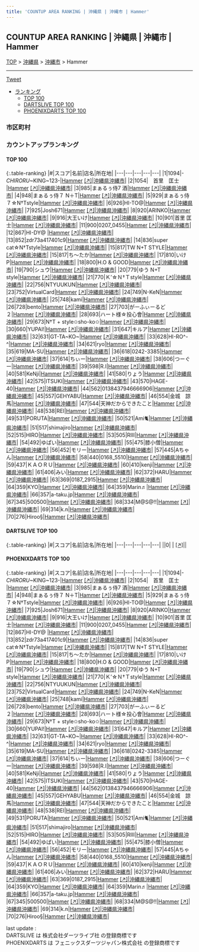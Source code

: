 ```yaml
---
title: 'COUNTUP AREA RANKING | 沖縄県 | 沖縄市 | Hammer'
---
```

## COUNTUP AREA RANKING | 沖縄県 | 沖縄市 | Hammer

[TOP](/darts/rank/) > [沖縄県](/darts/rank/沖縄県/) > [沖縄市](/darts/rank/沖縄県/沖縄市/) > Hammer

___

<a href="https://twitter.com/share?ref_src=twsrc%5Etfw" data-text="COUNTUP AREA RANKING | 沖縄県沖縄市Hammer" class="twitter-share-button" data-hashtags="DARTSLIVE,PHOENIXDARTS,darts,ダーツ" data-show-count="false">Tweet</a>

* [ランキング](#カウントアップランキング)
    * [TOP 100](#top-100)
    * [DARTSLIVE TOP 100](#dartslive-top-100)
    * [PHOENIXDARTS TOP 100](#phoenixdarts-top-100)

### 市区町村

<ul>

</ul>

### カウントアップランキング

#### TOP 100



{:.table-ranking}
|#|スコア|名前|店名|所在地|
|---|---|---|---|---|
|1|1094|<span class="rank-name-pd">-*CHIRORU*~KING~123-</span>|<a href="/darts/rank/shops/72248.html">Hammer</a> <a href="https://vs.phoenixdarts.com/jp/shop/shopDetailInfo/s_72248?s_seq=72248">[↗]</a>|<a href="/darts/rank/沖縄県/沖縄市">沖縄県沖縄市</a>|
|2|1054|<span class="rank-name-pd">　首里　匡士　</span>|<a href="/darts/rank/shops/72248.html">Hammer</a> <a href="https://vs.phoenixdarts.com/jp/shop/shopDetailInfo/s_72248?s_seq=72248">[↗]</a>|<a href="/darts/rank/沖縄県/沖縄市">沖縄県沖縄市</a>|
|3|985|<span class="rank-name-pd">まぁるぅ侍7     酒</span>|<a href="/darts/rank/shops/72248.html">Hammer</a> <a href="https://vs.phoenixdarts.com/jp/shop/shopDetailInfo/s_72248?s_seq=72248">[↗]</a>|<a href="/darts/rank/沖縄県/沖縄市">沖縄県沖縄市</a>|
|4|948|<span class="rank-name-pd">まぁるぅ侍７    N＋T</span>|<a href="/darts/rank/shops/72248.html">Hammer</a> <a href="https://vs.phoenixdarts.com/jp/shop/shopDetailInfo/s_72248?s_seq=72248">[↗]</a>|<a href="/darts/rank/沖縄県/沖縄市">沖縄県沖縄市</a>|
|5|929|<span class="rank-name-pd">まぁるぅ侍７☆Ν†Τstyle</span>|<a href="/darts/rank/shops/72248.html">Hammer</a> <a href="https://vs.phoenixdarts.com/jp/shop/shopDetailInfo/s_72248?s_seq=72248">[↗]</a>|<a href="/darts/rank/沖縄県/沖縄市">沖縄県沖縄市</a>|
|6|926|<span class="rank-name-pd">HI-TO@</span>|<a href="/darts/rank/shops/72248.html">Hammer</a> <a href="https://vs.phoenixdarts.com/jp/shop/shopDetailInfo/s_72248?s_seq=72248">[↗]</a>|<a href="/darts/rank/沖縄県/沖縄市">沖縄県沖縄市</a>|
|7|925|<span class="rank-name-pd">Josh671</span>|<a href="/darts/rank/shops/72248.html">Hammer</a> <a href="https://vs.phoenixdarts.com/jp/shop/shopDetailInfo/s_72248?s_seq=72248">[↗]</a>|<a href="/darts/rank/沖縄県/沖縄市">沖縄県沖縄市</a>|
|8|920|<span class="rank-name-pd">ARINKO</span>|<a href="/darts/rank/shops/72248.html">Hammer</a> <a href="https://vs.phoenixdarts.com/jp/shop/shopDetailInfo/s_72248?s_seq=72248">[↗]</a>|<a href="/darts/rank/沖縄県/沖縄市">沖縄県沖縄市</a>|
|9|916|<span class="rank-name-pd">大王いけ</span>|<a href="/darts/rank/shops/72248.html">Hammer</a> <a href="https://vs.phoenixdarts.com/jp/shop/shopDetailInfo/s_72248?s_seq=72248">[↗]</a>|<a href="/darts/rank/沖縄県/沖縄市">沖縄県沖縄市</a>|
|10|901|<span class="rank-name-pd"><span class="pro-icon-pd"></span>首里 匡士</span>|<a href="/darts/rank/shops/72248.html">Hammer</a> <a href="https://vs.phoenixdarts.com/jp/shop/shopDetailInfo/s_72248?s_seq=72248">[↗]</a>|<a href="/darts/rank/沖縄県/沖縄市">沖縄県沖縄市</a>|
|11|900|<span class="rank-name-pd">0207_0455</span>|<a href="/darts/rank/shops/72248.html">Hammer</a> <a href="https://vs.phoenixdarts.com/jp/shop/shopDetailInfo/s_72248?s_seq=72248">[↗]</a>|<a href="/darts/rank/沖縄県/沖縄市">沖縄県沖縄市</a>|
|12|867|<span class="rank-name-pd">HI-DY@   </span>|<a href="/darts/rank/shops/72248.html">Hammer</a> <a href="https://vs.phoenixdarts.com/jp/shop/shopDetailInfo/s_72248?s_seq=72248">[↗]</a>|<a href="/darts/rank/沖縄県/沖縄市">沖縄県沖縄市</a>|
|13|852|<span class="rank-name-pd">zdr73a417401c9</span>|<a href="/darts/rank/shops/72248.html">Hammer</a> <a href="https://vs.phoenixdarts.com/jp/shop/shopDetailInfo/s_72248?s_seq=72248">[↗]</a>|<a href="/darts/rank/沖縄県/沖縄市">沖縄県沖縄市</a>|
|14|836|<span class="rank-name-pd">super cat☆N†Tstyle</span>|<a href="/darts/rank/shops/72248.html">Hammer</a> <a href="https://vs.phoenixdarts.com/jp/shop/shopDetailInfo/s_72248?s_seq=72248">[↗]</a>|<a href="/darts/rank/沖縄県/沖縄市">沖縄県沖縄市</a>|
|15|817|<span class="rank-name-pd">TW  N+T STYLE</span>|<a href="/darts/rank/shops/72248.html">Hammer</a> <a href="https://vs.phoenixdarts.com/jp/shop/shopDetailInfo/s_72248?s_seq=72248">[↗]</a>|<a href="/darts/rank/沖縄県/沖縄市">沖縄県沖縄市</a>|
|15|817|<span class="rank-name-pd">ち～たか</span>|<a href="/darts/rank/shops/72248.html">Hammer</a> <a href="https://vs.phoenixdarts.com/jp/shop/shopDetailInfo/s_72248?s_seq=72248">[↗]</a>|<a href="/darts/rank/沖縄県/沖縄市">沖縄県沖縄市</a>|
|17|810|<span class="rank-name-pd">いけP</span>|<a href="/darts/rank/shops/72248.html">Hammer</a> <a href="https://vs.phoenixdarts.com/jp/shop/shopDetailInfo/s_72248?s_seq=72248">[↗]</a>|<a href="/darts/rank/沖縄県/沖縄市">沖縄県沖縄市</a>|
|18|800|<span class="rank-name-pd">H.O &amp; GOOD</span>|<a href="/darts/rank/shops/72248.html">Hammer</a> <a href="https://vs.phoenixdarts.com/jp/shop/shopDetailInfo/s_72248?s_seq=72248">[↗]</a>|<a href="/darts/rank/沖縄県/沖縄市">沖縄県沖縄市</a>|
|19|790|<span class="rank-name-pd">シュウ</span>|<a href="/darts/rank/shops/72248.html">Hammer</a> <a href="https://vs.phoenixdarts.com/jp/shop/shopDetailInfo/s_72248?s_seq=72248">[↗]</a>|<a href="/darts/rank/沖縄県/沖縄市">沖縄県沖縄市</a>|
|20|779|<span class="rank-name-pd">ゆう  N+T style</span>|<a href="/darts/rank/shops/72248.html">Hammer</a> <a href="https://vs.phoenixdarts.com/jp/shop/shopDetailInfo/s_72248?s_seq=72248">[↗]</a>|<a href="/darts/rank/沖縄県/沖縄市">沖縄県沖縄市</a>|
|21|770|<span class="rank-name-pd">Ｋ’☆Ｎ†Ｔstyle</span>|<a href="/darts/rank/shops/72248.html">Hammer</a> <a href="https://vs.phoenixdarts.com/jp/shop/shopDetailInfo/s_72248?s_seq=72248">[↗]</a>|<a href="/darts/rank/沖縄県/沖縄市">沖縄県沖縄市</a>|
|22|756|<span class="rank-name-pd">NTYUUKUN</span>|<a href="/darts/rank/shops/72248.html">Hammer</a> <a href="https://vs.phoenixdarts.com/jp/shop/shopDetailInfo/s_72248?s_seq=72248">[↗]</a>|<a href="/darts/rank/沖縄県/沖縄市">沖縄県沖縄市</a>|
|23|752|<span class="rank-name-pd">VirtualCard</span>|<a href="/darts/rank/shops/72248.html">Hammer</a> <a href="https://vs.phoenixdarts.com/jp/shop/shopDetailInfo/s_72248?s_seq=72248">[↗]</a>|<a href="/darts/rank/沖縄県/沖縄市">沖縄県沖縄市</a>|
|24|749|<span class="rank-name-pd">N-KeN</span>|<a href="/darts/rank/shops/72248.html">Hammer</a> <a href="https://vs.phoenixdarts.com/jp/shop/shopDetailInfo/s_72248?s_seq=72248">[↗]</a>|<a href="/darts/rank/沖縄県/沖縄市">沖縄県沖縄市</a>|
|25|748|<span class="rank-name-pd">kami</span>|<a href="/darts/rank/shops/72248.html">Hammer</a> <a href="https://vs.phoenixdarts.com/jp/shop/shopDetailInfo/s_72248?s_seq=72248">[↗]</a>|<a href="/darts/rank/沖縄県/沖縄市">沖縄県沖縄市</a>|
|26|728|<span class="rank-name-pd">bento</span>|<a href="/darts/rank/shops/72248.html">Hammer</a> <a href="https://vs.phoenixdarts.com/jp/shop/shopDetailInfo/s_72248?s_seq=72248">[↗]</a>|<a href="/darts/rank/沖縄県/沖縄市">沖縄県沖縄市</a>|
|27|703|<span class="rank-name-pd">がーふぃーるど２</span>|<a href="/darts/rank/shops/72248.html">Hammer</a> <a href="https://vs.phoenixdarts.com/jp/shop/shopDetailInfo/s_72248?s_seq=72248">[↗]</a>|<a href="/darts/rank/沖縄県/沖縄市">沖縄県沖縄市</a>|
|28|693|<span class="rank-name-pd">ハート様☆投心會</span>|<a href="/darts/rank/shops/72248.html">Hammer</a> <a href="https://vs.phoenixdarts.com/jp/shop/shopDetailInfo/s_72248?s_seq=72248">[↗]</a>|<a href="/darts/rank/沖縄県/沖縄市">沖縄県沖縄市</a>|
|29|673|<span class="rank-name-pd">N†T + style✩sho-ko✩</span>|<a href="/darts/rank/shops/72248.html">Hammer</a> <a href="https://vs.phoenixdarts.com/jp/shop/shopDetailInfo/s_72248?s_seq=72248">[↗]</a>|<a href="/darts/rank/沖縄県/沖縄市">沖縄県沖縄市</a>|
|30|660|<span class="rank-name-pd">YUPAI!</span>|<a href="/darts/rank/shops/72248.html">Hammer</a> <a href="https://vs.phoenixdarts.com/jp/shop/shopDetailInfo/s_72248?s_seq=72248">[↗]</a>|<a href="/darts/rank/沖縄県/沖縄市">沖縄県沖縄市</a>|
|31|647|<span class="rank-name-pd">キルア</span>|<a href="/darts/rank/shops/72248.html">Hammer</a> <a href="https://vs.phoenixdarts.com/jp/shop/shopDetailInfo/s_72248?s_seq=72248">[↗]</a>|<a href="/darts/rank/沖縄県/沖縄市">沖縄県沖縄市</a>|
|32|631|<span class="rank-name-pd">GT-TA~KO~</span>|<a href="/darts/rank/shops/72248.html">Hammer</a> <a href="https://vs.phoenixdarts.com/jp/shop/shopDetailInfo/s_72248?s_seq=72248">[↗]</a>|<a href="/darts/rank/沖縄県/沖縄市">沖縄県沖縄市</a>|
|33|628|<span class="rank-name-pd">HI-RO^-^</span>|<a href="/darts/rank/shops/72248.html">Hammer</a> <a href="https://vs.phoenixdarts.com/jp/shop/shopDetailInfo/s_72248?s_seq=72248">[↗]</a>|<a href="/darts/rank/沖縄県/沖縄市">沖縄県沖縄市</a>|
|34|621|<span class="rank-name-pd">ryo</span>|<a href="/darts/rank/shops/72248.html">Hammer</a> <a href="https://vs.phoenixdarts.com/jp/shop/shopDetailInfo/s_72248?s_seq=72248">[↗]</a>|<a href="/darts/rank/沖縄県/沖縄市">沖縄県沖縄市</a>|
|35|619|<span class="rank-name-pd">MA-SU</span>|<a href="/darts/rank/shops/72248.html">Hammer</a> <a href="https://vs.phoenixdarts.com/jp/shop/shopDetailInfo/s_72248?s_seq=72248">[↗]</a>|<a href="/darts/rank/沖縄県/沖縄市">沖縄県沖縄市</a>|
|36|618|<span class="rank-name-pd">0242-3385</span>|<a href="/darts/rank/shops/72248.html">Hammer</a> <a href="https://vs.phoenixdarts.com/jp/shop/shopDetailInfo/s_72248?s_seq=72248">[↗]</a>|<a href="/darts/rank/沖縄県/沖縄市">沖縄県沖縄市</a>|
|37|614|<span class="rank-name-pd">ちぃー</span>|<a href="/darts/rank/shops/72248.html">Hammer</a> <a href="https://vs.phoenixdarts.com/jp/shop/shopDetailInfo/s_72248?s_seq=72248">[↗]</a>|<a href="/darts/rank/沖縄県/沖縄市">沖縄県沖縄市</a>|
|38|606|<span class="rank-name-pd">つーぐー</span>|<a href="/darts/rank/shops/72248.html">Hammer</a> <a href="https://vs.phoenixdarts.com/jp/shop/shopDetailInfo/s_72248?s_seq=72248">[↗]</a>|<a href="/darts/rank/沖縄県/沖縄市">沖縄県沖縄市</a>|
|39|598|<span class="rank-name-pd">R.I</span>|<a href="/darts/rank/shops/72248.html">Hammer</a> <a href="https://vs.phoenixdarts.com/jp/shop/shopDetailInfo/s_72248?s_seq=72248">[↗]</a>|<a href="/darts/rank/沖縄県/沖縄市">沖縄県沖縄市</a>|
|40|581|<span class="rank-name-pd">KeNji</span>|<a href="/darts/rank/shops/72248.html">Hammer</a> <a href="https://vs.phoenixdarts.com/jp/shop/shopDetailInfo/s_72248?s_seq=72248">[↗]</a>|<a href="/darts/rank/沖縄県/沖縄市">沖縄県沖縄市</a>|
|41|580|<span class="rank-name-pd">りょう</span>|<a href="/darts/rank/shops/72248.html">Hammer</a> <a href="https://vs.phoenixdarts.com/jp/shop/shopDetailInfo/s_72248?s_seq=72248">[↗]</a>|<a href="/darts/rank/沖縄県/沖縄市">沖縄県沖縄市</a>|
|42|575|<span class="rank-name-pd">ITSUKI</span>|<a href="/darts/rank/shops/72248.html">Hammer</a> <a href="https://vs.phoenixdarts.com/jp/shop/shopDetailInfo/s_72248?s_seq=72248">[↗]</a>|<a href="/darts/rank/沖縄県/沖縄市">沖縄県沖縄市</a>|
|43|570|<span class="rank-name-pd">HAGE-40</span>|<a href="/darts/rank/shops/72248.html">Hammer</a> <a href="https://vs.phoenixdarts.com/jp/shop/shopDetailInfo/s_72248?s_seq=72248">[↗]</a>|<a href="/darts/rank/沖縄県/沖縄市">沖縄県沖縄市</a>|
|44|562|<span class="rank-name-pd">0138437946666906</span>|<a href="/darts/rank/shops/72248.html">Hammer</a> <a href="https://vs.phoenixdarts.com/jp/shop/shopDetailInfo/s_72248?s_seq=72248">[↗]</a>|<a href="/darts/rank/沖縄県/沖縄市">沖縄県沖縄市</a>|
|45|557|<span class="rank-name-pd">GEHYABU</span>|<a href="/darts/rank/shops/72248.html">Hammer</a> <a href="https://vs.phoenixdarts.com/jp/shop/shopDetailInfo/s_72248?s_seq=72248">[↗]</a>|<a href="/darts/rank/沖縄県/沖縄市">沖縄県沖縄市</a>|
|46|554|<span class="rank-name-pd">金城　諒馬</span>|<a href="/darts/rank/shops/72248.html">Hammer</a> <a href="https://vs.phoenixdarts.com/jp/shop/shopDetailInfo/s_72248?s_seq=72248">[↗]</a>|<a href="/darts/rank/沖縄県/沖縄市">沖縄県沖縄市</a>|
|47|544|<span class="rank-name-pd">天神だからできたこと</span>|<a href="/darts/rank/shops/72248.html">Hammer</a> <a href="https://vs.phoenixdarts.com/jp/shop/shopDetailInfo/s_72248?s_seq=72248">[↗]</a>|<a href="/darts/rank/沖縄県/沖縄市">沖縄県沖縄市</a>|
|48|538|<span class="rank-name-pd">REI</span>|<a href="/darts/rank/shops/72248.html">Hammer</a> <a href="https://vs.phoenixdarts.com/jp/shop/shopDetailInfo/s_72248?s_seq=72248">[↗]</a>|<a href="/darts/rank/沖縄県/沖縄市">沖縄県沖縄市</a>|
|49|531|<span class="rank-name-pd">PORUTA</span>|<a href="/darts/rank/shops/72248.html">Hammer</a> <a href="https://vs.phoenixdarts.com/jp/shop/shopDetailInfo/s_72248?s_seq=72248">[↗]</a>|<a href="/darts/rank/沖縄県/沖縄市">沖縄県沖縄市</a>|
|50|521|<span class="rank-name-pd">Ami🐈</span>|<a href="/darts/rank/shops/72248.html">Hammer</a> <a href="https://vs.phoenixdarts.com/jp/shop/shopDetailInfo/s_72248?s_seq=72248">[↗]</a>|<a href="/darts/rank/沖縄県/沖縄市">沖縄県沖縄市</a>|
|51|517|<span class="rank-name-pd">shimajiro</span>|<a href="/darts/rank/shops/72248.html">Hammer</a> <a href="https://vs.phoenixdarts.com/jp/shop/shopDetailInfo/s_72248?s_seq=72248">[↗]</a>|<a href="/darts/rank/沖縄県/沖縄市">沖縄県沖縄市</a>|
|52|515|<span class="rank-name-pd">HIRO</span>|<a href="/darts/rank/shops/72248.html">Hammer</a> <a href="https://vs.phoenixdarts.com/jp/shop/shopDetailInfo/s_72248?s_seq=72248">[↗]</a>|<a href="/darts/rank/沖縄県/沖縄市">沖縄県沖縄市</a>|
|53|505|<span class="rank-name-pd">RIII</span>|<a href="/darts/rank/shops/72248.html">Hammer</a> <a href="https://vs.phoenixdarts.com/jp/shop/shopDetailInfo/s_72248?s_seq=72248">[↗]</a>|<a href="/darts/rank/沖縄県/沖縄市">沖縄県沖縄市</a>|
|54|492|<span class="rank-name-pd">ゆぱい</span>|<a href="/darts/rank/shops/72248.html">Hammer</a> <a href="https://vs.phoenixdarts.com/jp/shop/shopDetailInfo/s_72248?s_seq=72248">[↗]</a>|<a href="/darts/rank/沖縄県/沖縄市">沖縄県沖縄市</a>|
|55|475|<span class="rank-name-pd">膝小僧</span>|<a href="/darts/rank/shops/72248.html">Hammer</a> <a href="https://vs.phoenixdarts.com/jp/shop/shopDetailInfo/s_72248?s_seq=72248">[↗]</a>|<a href="/darts/rank/沖縄県/沖縄市">沖縄県沖縄市</a>|
|56|452|<span class="rank-name-pd">モリー</span>|<a href="/darts/rank/shops/72248.html">Hammer</a> <a href="https://vs.phoenixdarts.com/jp/shop/shopDetailInfo/s_72248?s_seq=72248">[↗]</a>|<a href="/darts/rank/沖縄県/沖縄市">沖縄県沖縄市</a>|
|57|445|<span class="rank-name-pd">Aちゃん</span>|<a href="/darts/rank/shops/72248.html">Hammer</a> <a href="https://vs.phoenixdarts.com/jp/shop/shopDetailInfo/s_72248?s_seq=72248">[↗]</a>|<a href="/darts/rank/沖縄県/沖縄市">沖縄県沖縄市</a>|
|58|440|<span class="rank-name-pd">0168_5510</span>|<a href="/darts/rank/shops/72248.html">Hammer</a> <a href="https://vs.phoenixdarts.com/jp/shop/shopDetailInfo/s_72248?s_seq=72248">[↗]</a>|<a href="/darts/rank/沖縄県/沖縄市">沖縄県沖縄市</a>|
|59|437|<span class="rank-name-pd">ＫＡＯＲＵ</span>|<a href="/darts/rank/shops/72248.html">Hammer</a> <a href="https://vs.phoenixdarts.com/jp/shop/shopDetailInfo/s_72248?s_seq=72248">[↗]</a>|<a href="/darts/rank/沖縄県/沖縄市">沖縄県沖縄市</a>|
|60|410|<span class="rank-name-pd">kenji</span>|<a href="/darts/rank/shops/72248.html">Hammer</a> <a href="https://vs.phoenixdarts.com/jp/shop/shopDetailInfo/s_72248?s_seq=72248">[↗]</a>|<a href="/darts/rank/沖縄県/沖縄市">沖縄県沖縄市</a>|
|61|406|<span class="rank-name-pd">みい</span>|<a href="/darts/rank/shops/72248.html">Hammer</a> <a href="https://vs.phoenixdarts.com/jp/shop/shopDetailInfo/s_72248?s_seq=72248">[↗]</a>|<a href="/darts/rank/沖縄県/沖縄市">沖縄県沖縄市</a>|
|62|372|<span class="rank-name-pd">HARU</span>|<a href="/darts/rank/shops/72248.html">Hammer</a> <a href="https://vs.phoenixdarts.com/jp/shop/shopDetailInfo/s_72248?s_seq=72248">[↗]</a>|<a href="/darts/rank/沖縄県/沖縄市">沖縄県沖縄市</a>|
|63|369|<span class="rank-name-pd">0187_2915</span>|<a href="/darts/rank/shops/72248.html">Hammer</a> <a href="https://vs.phoenixdarts.com/jp/shop/shopDetailInfo/s_72248?s_seq=72248">[↗]</a>|<a href="/darts/rank/沖縄県/沖縄市">沖縄県沖縄市</a>|
|64|359|<span class="rank-name-pd">KYO</span>|<a href="/darts/rank/shops/72248.html">Hammer</a> <a href="https://vs.phoenixdarts.com/jp/shop/shopDetailInfo/s_72248?s_seq=72248">[↗]</a>|<a href="/darts/rank/沖縄県/沖縄市">沖縄県沖縄市</a>|
|64|359|<span class="rank-name-pd">Marin♬</span>|<a href="/darts/rank/shops/72248.html">Hammer</a> <a href="https://vs.phoenixdarts.com/jp/shop/shopDetailInfo/s_72248?s_seq=72248">[↗]</a>|<a href="/darts/rank/沖縄県/沖縄市">沖縄県沖縄市</a>|
|66|357|<span class="rank-name-pd">a-taku.jp</span>|<a href="/darts/rank/shops/72248.html">Hammer</a> <a href="https://vs.phoenixdarts.com/jp/shop/shopDetailInfo/s_72248?s_seq=72248">[↗]</a>|<a href="/darts/rank/沖縄県/沖縄市">沖縄県沖縄市</a>|
|67|345|<span class="rank-name-pd">500500</span>|<a href="/darts/rank/shops/72248.html">Hammer</a> <a href="https://vs.phoenixdarts.com/jp/shop/shopDetailInfo/s_72248?s_seq=72248">[↗]</a>|<a href="/darts/rank/沖縄県/沖縄市">沖縄県沖縄市</a>|
|68|334|<span class="rank-name-pd">M@S@!!</span>|<a href="/darts/rank/shops/72248.html">Hammer</a> <a href="https://vs.phoenixdarts.com/jp/shop/shopDetailInfo/s_72248?s_seq=72248">[↗]</a>|<a href="/darts/rank/沖縄県/沖縄市">沖縄県沖縄市</a>|
|69|314|<span class="rank-name-pd">k.n</span>|<a href="/darts/rank/shops/72248.html">Hammer</a> <a href="https://vs.phoenixdarts.com/jp/shop/shopDetailInfo/s_72248?s_seq=72248">[↗]</a>|<a href="/darts/rank/沖縄県/沖縄市">沖縄県沖縄市</a>|
|70|276|<span class="rank-name-pd">Hiroo§</span>|<a href="/darts/rank/shops/72248.html">Hammer</a> <a href="https://vs.phoenixdarts.com/jp/shop/shopDetailInfo/s_72248?s_seq=72248">[↗]</a>|<a href="/darts/rank/沖縄県/沖縄市">沖縄県沖縄市</a>|


#### DARTSLIVE TOP 100



{:.table-ranking}
|#|スコア|名前|店名|所在地|
|---|---|---|---|---|
||0|<span class="rank-name-dl"> </span>|<a href="/darts/rank/shops/.html"></a> <a href="">[↗]</a>|<a href="/darts/rank//"></a>|


#### PHOENIXDARTS TOP 100



{:.table-ranking}
|#|スコア|名前|店名|所在地|
|---|---|---|---|---|
|1|1094|<span class="rank-name-pd">-*CHIRORU*~KING~123-</span>|<a href="/darts/rank/shops/72248.html">Hammer</a> <a href="https://vs.phoenixdarts.com/jp/shop/shopDetailInfo/s_72248?s_seq=72248">[↗]</a>|<a href="/darts/rank/沖縄県/沖縄市">沖縄県沖縄市</a>|
|2|1054|<span class="rank-name-pd">　首里　匡士　</span>|<a href="/darts/rank/shops/72248.html">Hammer</a> <a href="https://vs.phoenixdarts.com/jp/shop/shopDetailInfo/s_72248?s_seq=72248">[↗]</a>|<a href="/darts/rank/沖縄県/沖縄市">沖縄県沖縄市</a>|
|3|985|<span class="rank-name-pd">まぁるぅ侍7     酒</span>|<a href="/darts/rank/shops/72248.html">Hammer</a> <a href="https://vs.phoenixdarts.com/jp/shop/shopDetailInfo/s_72248?s_seq=72248">[↗]</a>|<a href="/darts/rank/沖縄県/沖縄市">沖縄県沖縄市</a>|
|4|948|<span class="rank-name-pd">まぁるぅ侍７    N＋T</span>|<a href="/darts/rank/shops/72248.html">Hammer</a> <a href="https://vs.phoenixdarts.com/jp/shop/shopDetailInfo/s_72248?s_seq=72248">[↗]</a>|<a href="/darts/rank/沖縄県/沖縄市">沖縄県沖縄市</a>|
|5|929|<span class="rank-name-pd">まぁるぅ侍７☆Ν†Τstyle</span>|<a href="/darts/rank/shops/72248.html">Hammer</a> <a href="https://vs.phoenixdarts.com/jp/shop/shopDetailInfo/s_72248?s_seq=72248">[↗]</a>|<a href="/darts/rank/沖縄県/沖縄市">沖縄県沖縄市</a>|
|6|926|<span class="rank-name-pd">HI-TO@</span>|<a href="/darts/rank/shops/72248.html">Hammer</a> <a href="https://vs.phoenixdarts.com/jp/shop/shopDetailInfo/s_72248?s_seq=72248">[↗]</a>|<a href="/darts/rank/沖縄県/沖縄市">沖縄県沖縄市</a>|
|7|925|<span class="rank-name-pd">Josh671</span>|<a href="/darts/rank/shops/72248.html">Hammer</a> <a href="https://vs.phoenixdarts.com/jp/shop/shopDetailInfo/s_72248?s_seq=72248">[↗]</a>|<a href="/darts/rank/沖縄県/沖縄市">沖縄県沖縄市</a>|
|8|920|<span class="rank-name-pd">ARINKO</span>|<a href="/darts/rank/shops/72248.html">Hammer</a> <a href="https://vs.phoenixdarts.com/jp/shop/shopDetailInfo/s_72248?s_seq=72248">[↗]</a>|<a href="/darts/rank/沖縄県/沖縄市">沖縄県沖縄市</a>|
|9|916|<span class="rank-name-pd">大王いけ</span>|<a href="/darts/rank/shops/72248.html">Hammer</a> <a href="https://vs.phoenixdarts.com/jp/shop/shopDetailInfo/s_72248?s_seq=72248">[↗]</a>|<a href="/darts/rank/沖縄県/沖縄市">沖縄県沖縄市</a>|
|10|901|<span class="rank-name-pd"><span class="pro-icon-pd"></span>首里 匡士</span>|<a href="/darts/rank/shops/72248.html">Hammer</a> <a href="https://vs.phoenixdarts.com/jp/shop/shopDetailInfo/s_72248?s_seq=72248">[↗]</a>|<a href="/darts/rank/沖縄県/沖縄市">沖縄県沖縄市</a>|
|11|900|<span class="rank-name-pd">0207_0455</span>|<a href="/darts/rank/shops/72248.html">Hammer</a> <a href="https://vs.phoenixdarts.com/jp/shop/shopDetailInfo/s_72248?s_seq=72248">[↗]</a>|<a href="/darts/rank/沖縄県/沖縄市">沖縄県沖縄市</a>|
|12|867|<span class="rank-name-pd">HI-DY@   </span>|<a href="/darts/rank/shops/72248.html">Hammer</a> <a href="https://vs.phoenixdarts.com/jp/shop/shopDetailInfo/s_72248?s_seq=72248">[↗]</a>|<a href="/darts/rank/沖縄県/沖縄市">沖縄県沖縄市</a>|
|13|852|<span class="rank-name-pd">zdr73a417401c9</span>|<a href="/darts/rank/shops/72248.html">Hammer</a> <a href="https://vs.phoenixdarts.com/jp/shop/shopDetailInfo/s_72248?s_seq=72248">[↗]</a>|<a href="/darts/rank/沖縄県/沖縄市">沖縄県沖縄市</a>|
|14|836|<span class="rank-name-pd">super cat☆N†Tstyle</span>|<a href="/darts/rank/shops/72248.html">Hammer</a> <a href="https://vs.phoenixdarts.com/jp/shop/shopDetailInfo/s_72248?s_seq=72248">[↗]</a>|<a href="/darts/rank/沖縄県/沖縄市">沖縄県沖縄市</a>|
|15|817|<span class="rank-name-pd">TW  N+T STYLE</span>|<a href="/darts/rank/shops/72248.html">Hammer</a> <a href="https://vs.phoenixdarts.com/jp/shop/shopDetailInfo/s_72248?s_seq=72248">[↗]</a>|<a href="/darts/rank/沖縄県/沖縄市">沖縄県沖縄市</a>|
|15|817|<span class="rank-name-pd">ち～たか</span>|<a href="/darts/rank/shops/72248.html">Hammer</a> <a href="https://vs.phoenixdarts.com/jp/shop/shopDetailInfo/s_72248?s_seq=72248">[↗]</a>|<a href="/darts/rank/沖縄県/沖縄市">沖縄県沖縄市</a>|
|17|810|<span class="rank-name-pd">いけP</span>|<a href="/darts/rank/shops/72248.html">Hammer</a> <a href="https://vs.phoenixdarts.com/jp/shop/shopDetailInfo/s_72248?s_seq=72248">[↗]</a>|<a href="/darts/rank/沖縄県/沖縄市">沖縄県沖縄市</a>|
|18|800|<span class="rank-name-pd">H.O &amp; GOOD</span>|<a href="/darts/rank/shops/72248.html">Hammer</a> <a href="https://vs.phoenixdarts.com/jp/shop/shopDetailInfo/s_72248?s_seq=72248">[↗]</a>|<a href="/darts/rank/沖縄県/沖縄市">沖縄県沖縄市</a>|
|19|790|<span class="rank-name-pd">シュウ</span>|<a href="/darts/rank/shops/72248.html">Hammer</a> <a href="https://vs.phoenixdarts.com/jp/shop/shopDetailInfo/s_72248?s_seq=72248">[↗]</a>|<a href="/darts/rank/沖縄県/沖縄市">沖縄県沖縄市</a>|
|20|779|<span class="rank-name-pd">ゆう  N+T style</span>|<a href="/darts/rank/shops/72248.html">Hammer</a> <a href="https://vs.phoenixdarts.com/jp/shop/shopDetailInfo/s_72248?s_seq=72248">[↗]</a>|<a href="/darts/rank/沖縄県/沖縄市">沖縄県沖縄市</a>|
|21|770|<span class="rank-name-pd">Ｋ’☆Ｎ†Ｔstyle</span>|<a href="/darts/rank/shops/72248.html">Hammer</a> <a href="https://vs.phoenixdarts.com/jp/shop/shopDetailInfo/s_72248?s_seq=72248">[↗]</a>|<a href="/darts/rank/沖縄県/沖縄市">沖縄県沖縄市</a>|
|22|756|<span class="rank-name-pd">NTYUUKUN</span>|<a href="/darts/rank/shops/72248.html">Hammer</a> <a href="https://vs.phoenixdarts.com/jp/shop/shopDetailInfo/s_72248?s_seq=72248">[↗]</a>|<a href="/darts/rank/沖縄県/沖縄市">沖縄県沖縄市</a>|
|23|752|<span class="rank-name-pd">VirtualCard</span>|<a href="/darts/rank/shops/72248.html">Hammer</a> <a href="https://vs.phoenixdarts.com/jp/shop/shopDetailInfo/s_72248?s_seq=72248">[↗]</a>|<a href="/darts/rank/沖縄県/沖縄市">沖縄県沖縄市</a>|
|24|749|<span class="rank-name-pd">N-KeN</span>|<a href="/darts/rank/shops/72248.html">Hammer</a> <a href="https://vs.phoenixdarts.com/jp/shop/shopDetailInfo/s_72248?s_seq=72248">[↗]</a>|<a href="/darts/rank/沖縄県/沖縄市">沖縄県沖縄市</a>|
|25|748|<span class="rank-name-pd">kami</span>|<a href="/darts/rank/shops/72248.html">Hammer</a> <a href="https://vs.phoenixdarts.com/jp/shop/shopDetailInfo/s_72248?s_seq=72248">[↗]</a>|<a href="/darts/rank/沖縄県/沖縄市">沖縄県沖縄市</a>|
|26|728|<span class="rank-name-pd">bento</span>|<a href="/darts/rank/shops/72248.html">Hammer</a> <a href="https://vs.phoenixdarts.com/jp/shop/shopDetailInfo/s_72248?s_seq=72248">[↗]</a>|<a href="/darts/rank/沖縄県/沖縄市">沖縄県沖縄市</a>|
|27|703|<span class="rank-name-pd">がーふぃーるど２</span>|<a href="/darts/rank/shops/72248.html">Hammer</a> <a href="https://vs.phoenixdarts.com/jp/shop/shopDetailInfo/s_72248?s_seq=72248">[↗]</a>|<a href="/darts/rank/沖縄県/沖縄市">沖縄県沖縄市</a>|
|28|693|<span class="rank-name-pd">ハート様☆投心會</span>|<a href="/darts/rank/shops/72248.html">Hammer</a> <a href="https://vs.phoenixdarts.com/jp/shop/shopDetailInfo/s_72248?s_seq=72248">[↗]</a>|<a href="/darts/rank/沖縄県/沖縄市">沖縄県沖縄市</a>|
|29|673|<span class="rank-name-pd">N†T + style✩sho-ko✩</span>|<a href="/darts/rank/shops/72248.html">Hammer</a> <a href="https://vs.phoenixdarts.com/jp/shop/shopDetailInfo/s_72248?s_seq=72248">[↗]</a>|<a href="/darts/rank/沖縄県/沖縄市">沖縄県沖縄市</a>|
|30|660|<span class="rank-name-pd">YUPAI!</span>|<a href="/darts/rank/shops/72248.html">Hammer</a> <a href="https://vs.phoenixdarts.com/jp/shop/shopDetailInfo/s_72248?s_seq=72248">[↗]</a>|<a href="/darts/rank/沖縄県/沖縄市">沖縄県沖縄市</a>|
|31|647|<span class="rank-name-pd">キルア</span>|<a href="/darts/rank/shops/72248.html">Hammer</a> <a href="https://vs.phoenixdarts.com/jp/shop/shopDetailInfo/s_72248?s_seq=72248">[↗]</a>|<a href="/darts/rank/沖縄県/沖縄市">沖縄県沖縄市</a>|
|32|631|<span class="rank-name-pd">GT-TA~KO~</span>|<a href="/darts/rank/shops/72248.html">Hammer</a> <a href="https://vs.phoenixdarts.com/jp/shop/shopDetailInfo/s_72248?s_seq=72248">[↗]</a>|<a href="/darts/rank/沖縄県/沖縄市">沖縄県沖縄市</a>|
|33|628|<span class="rank-name-pd">HI-RO^-^</span>|<a href="/darts/rank/shops/72248.html">Hammer</a> <a href="https://vs.phoenixdarts.com/jp/shop/shopDetailInfo/s_72248?s_seq=72248">[↗]</a>|<a href="/darts/rank/沖縄県/沖縄市">沖縄県沖縄市</a>|
|34|621|<span class="rank-name-pd">ryo</span>|<a href="/darts/rank/shops/72248.html">Hammer</a> <a href="https://vs.phoenixdarts.com/jp/shop/shopDetailInfo/s_72248?s_seq=72248">[↗]</a>|<a href="/darts/rank/沖縄県/沖縄市">沖縄県沖縄市</a>|
|35|619|<span class="rank-name-pd">MA-SU</span>|<a href="/darts/rank/shops/72248.html">Hammer</a> <a href="https://vs.phoenixdarts.com/jp/shop/shopDetailInfo/s_72248?s_seq=72248">[↗]</a>|<a href="/darts/rank/沖縄県/沖縄市">沖縄県沖縄市</a>|
|36|618|<span class="rank-name-pd">0242-3385</span>|<a href="/darts/rank/shops/72248.html">Hammer</a> <a href="https://vs.phoenixdarts.com/jp/shop/shopDetailInfo/s_72248?s_seq=72248">[↗]</a>|<a href="/darts/rank/沖縄県/沖縄市">沖縄県沖縄市</a>|
|37|614|<span class="rank-name-pd">ちぃー</span>|<a href="/darts/rank/shops/72248.html">Hammer</a> <a href="https://vs.phoenixdarts.com/jp/shop/shopDetailInfo/s_72248?s_seq=72248">[↗]</a>|<a href="/darts/rank/沖縄県/沖縄市">沖縄県沖縄市</a>|
|38|606|<span class="rank-name-pd">つーぐー</span>|<a href="/darts/rank/shops/72248.html">Hammer</a> <a href="https://vs.phoenixdarts.com/jp/shop/shopDetailInfo/s_72248?s_seq=72248">[↗]</a>|<a href="/darts/rank/沖縄県/沖縄市">沖縄県沖縄市</a>|
|39|598|<span class="rank-name-pd">R.I</span>|<a href="/darts/rank/shops/72248.html">Hammer</a> <a href="https://vs.phoenixdarts.com/jp/shop/shopDetailInfo/s_72248?s_seq=72248">[↗]</a>|<a href="/darts/rank/沖縄県/沖縄市">沖縄県沖縄市</a>|
|40|581|<span class="rank-name-pd">KeNji</span>|<a href="/darts/rank/shops/72248.html">Hammer</a> <a href="https://vs.phoenixdarts.com/jp/shop/shopDetailInfo/s_72248?s_seq=72248">[↗]</a>|<a href="/darts/rank/沖縄県/沖縄市">沖縄県沖縄市</a>|
|41|580|<span class="rank-name-pd">りょう</span>|<a href="/darts/rank/shops/72248.html">Hammer</a> <a href="https://vs.phoenixdarts.com/jp/shop/shopDetailInfo/s_72248?s_seq=72248">[↗]</a>|<a href="/darts/rank/沖縄県/沖縄市">沖縄県沖縄市</a>|
|42|575|<span class="rank-name-pd">ITSUKI</span>|<a href="/darts/rank/shops/72248.html">Hammer</a> <a href="https://vs.phoenixdarts.com/jp/shop/shopDetailInfo/s_72248?s_seq=72248">[↗]</a>|<a href="/darts/rank/沖縄県/沖縄市">沖縄県沖縄市</a>|
|43|570|<span class="rank-name-pd">HAGE-40</span>|<a href="/darts/rank/shops/72248.html">Hammer</a> <a href="https://vs.phoenixdarts.com/jp/shop/shopDetailInfo/s_72248?s_seq=72248">[↗]</a>|<a href="/darts/rank/沖縄県/沖縄市">沖縄県沖縄市</a>|
|44|562|<span class="rank-name-pd">0138437946666906</span>|<a href="/darts/rank/shops/72248.html">Hammer</a> <a href="https://vs.phoenixdarts.com/jp/shop/shopDetailInfo/s_72248?s_seq=72248">[↗]</a>|<a href="/darts/rank/沖縄県/沖縄市">沖縄県沖縄市</a>|
|45|557|<span class="rank-name-pd">GEHYABU</span>|<a href="/darts/rank/shops/72248.html">Hammer</a> <a href="https://vs.phoenixdarts.com/jp/shop/shopDetailInfo/s_72248?s_seq=72248">[↗]</a>|<a href="/darts/rank/沖縄県/沖縄市">沖縄県沖縄市</a>|
|46|554|<span class="rank-name-pd">金城　諒馬</span>|<a href="/darts/rank/shops/72248.html">Hammer</a> <a href="https://vs.phoenixdarts.com/jp/shop/shopDetailInfo/s_72248?s_seq=72248">[↗]</a>|<a href="/darts/rank/沖縄県/沖縄市">沖縄県沖縄市</a>|
|47|544|<span class="rank-name-pd">天神だからできたこと</span>|<a href="/darts/rank/shops/72248.html">Hammer</a> <a href="https://vs.phoenixdarts.com/jp/shop/shopDetailInfo/s_72248?s_seq=72248">[↗]</a>|<a href="/darts/rank/沖縄県/沖縄市">沖縄県沖縄市</a>|
|48|538|<span class="rank-name-pd">REI</span>|<a href="/darts/rank/shops/72248.html">Hammer</a> <a href="https://vs.phoenixdarts.com/jp/shop/shopDetailInfo/s_72248?s_seq=72248">[↗]</a>|<a href="/darts/rank/沖縄県/沖縄市">沖縄県沖縄市</a>|
|49|531|<span class="rank-name-pd">PORUTA</span>|<a href="/darts/rank/shops/72248.html">Hammer</a> <a href="https://vs.phoenixdarts.com/jp/shop/shopDetailInfo/s_72248?s_seq=72248">[↗]</a>|<a href="/darts/rank/沖縄県/沖縄市">沖縄県沖縄市</a>|
|50|521|<span class="rank-name-pd">Ami🐈</span>|<a href="/darts/rank/shops/72248.html">Hammer</a> <a href="https://vs.phoenixdarts.com/jp/shop/shopDetailInfo/s_72248?s_seq=72248">[↗]</a>|<a href="/darts/rank/沖縄県/沖縄市">沖縄県沖縄市</a>|
|51|517|<span class="rank-name-pd">shimajiro</span>|<a href="/darts/rank/shops/72248.html">Hammer</a> <a href="https://vs.phoenixdarts.com/jp/shop/shopDetailInfo/s_72248?s_seq=72248">[↗]</a>|<a href="/darts/rank/沖縄県/沖縄市">沖縄県沖縄市</a>|
|52|515|<span class="rank-name-pd">HIRO</span>|<a href="/darts/rank/shops/72248.html">Hammer</a> <a href="https://vs.phoenixdarts.com/jp/shop/shopDetailInfo/s_72248?s_seq=72248">[↗]</a>|<a href="/darts/rank/沖縄県/沖縄市">沖縄県沖縄市</a>|
|53|505|<span class="rank-name-pd">RIII</span>|<a href="/darts/rank/shops/72248.html">Hammer</a> <a href="https://vs.phoenixdarts.com/jp/shop/shopDetailInfo/s_72248?s_seq=72248">[↗]</a>|<a href="/darts/rank/沖縄県/沖縄市">沖縄県沖縄市</a>|
|54|492|<span class="rank-name-pd">ゆぱい</span>|<a href="/darts/rank/shops/72248.html">Hammer</a> <a href="https://vs.phoenixdarts.com/jp/shop/shopDetailInfo/s_72248?s_seq=72248">[↗]</a>|<a href="/darts/rank/沖縄県/沖縄市">沖縄県沖縄市</a>|
|55|475|<span class="rank-name-pd">膝小僧</span>|<a href="/darts/rank/shops/72248.html">Hammer</a> <a href="https://vs.phoenixdarts.com/jp/shop/shopDetailInfo/s_72248?s_seq=72248">[↗]</a>|<a href="/darts/rank/沖縄県/沖縄市">沖縄県沖縄市</a>|
|56|452|<span class="rank-name-pd">モリー</span>|<a href="/darts/rank/shops/72248.html">Hammer</a> <a href="https://vs.phoenixdarts.com/jp/shop/shopDetailInfo/s_72248?s_seq=72248">[↗]</a>|<a href="/darts/rank/沖縄県/沖縄市">沖縄県沖縄市</a>|
|57|445|<span class="rank-name-pd">Aちゃん</span>|<a href="/darts/rank/shops/72248.html">Hammer</a> <a href="https://vs.phoenixdarts.com/jp/shop/shopDetailInfo/s_72248?s_seq=72248">[↗]</a>|<a href="/darts/rank/沖縄県/沖縄市">沖縄県沖縄市</a>|
|58|440|<span class="rank-name-pd">0168_5510</span>|<a href="/darts/rank/shops/72248.html">Hammer</a> <a href="https://vs.phoenixdarts.com/jp/shop/shopDetailInfo/s_72248?s_seq=72248">[↗]</a>|<a href="/darts/rank/沖縄県/沖縄市">沖縄県沖縄市</a>|
|59|437|<span class="rank-name-pd">ＫＡＯＲＵ</span>|<a href="/darts/rank/shops/72248.html">Hammer</a> <a href="https://vs.phoenixdarts.com/jp/shop/shopDetailInfo/s_72248?s_seq=72248">[↗]</a>|<a href="/darts/rank/沖縄県/沖縄市">沖縄県沖縄市</a>|
|60|410|<span class="rank-name-pd">kenji</span>|<a href="/darts/rank/shops/72248.html">Hammer</a> <a href="https://vs.phoenixdarts.com/jp/shop/shopDetailInfo/s_72248?s_seq=72248">[↗]</a>|<a href="/darts/rank/沖縄県/沖縄市">沖縄県沖縄市</a>|
|61|406|<span class="rank-name-pd">みい</span>|<a href="/darts/rank/shops/72248.html">Hammer</a> <a href="https://vs.phoenixdarts.com/jp/shop/shopDetailInfo/s_72248?s_seq=72248">[↗]</a>|<a href="/darts/rank/沖縄県/沖縄市">沖縄県沖縄市</a>|
|62|372|<span class="rank-name-pd">HARU</span>|<a href="/darts/rank/shops/72248.html">Hammer</a> <a href="https://vs.phoenixdarts.com/jp/shop/shopDetailInfo/s_72248?s_seq=72248">[↗]</a>|<a href="/darts/rank/沖縄県/沖縄市">沖縄県沖縄市</a>|
|63|369|<span class="rank-name-pd">0187_2915</span>|<a href="/darts/rank/shops/72248.html">Hammer</a> <a href="https://vs.phoenixdarts.com/jp/shop/shopDetailInfo/s_72248?s_seq=72248">[↗]</a>|<a href="/darts/rank/沖縄県/沖縄市">沖縄県沖縄市</a>|
|64|359|<span class="rank-name-pd">KYO</span>|<a href="/darts/rank/shops/72248.html">Hammer</a> <a href="https://vs.phoenixdarts.com/jp/shop/shopDetailInfo/s_72248?s_seq=72248">[↗]</a>|<a href="/darts/rank/沖縄県/沖縄市">沖縄県沖縄市</a>|
|64|359|<span class="rank-name-pd">Marin♬</span>|<a href="/darts/rank/shops/72248.html">Hammer</a> <a href="https://vs.phoenixdarts.com/jp/shop/shopDetailInfo/s_72248?s_seq=72248">[↗]</a>|<a href="/darts/rank/沖縄県/沖縄市">沖縄県沖縄市</a>|
|66|357|<span class="rank-name-pd">a-taku.jp</span>|<a href="/darts/rank/shops/72248.html">Hammer</a> <a href="https://vs.phoenixdarts.com/jp/shop/shopDetailInfo/s_72248?s_seq=72248">[↗]</a>|<a href="/darts/rank/沖縄県/沖縄市">沖縄県沖縄市</a>|
|67|345|<span class="rank-name-pd">500500</span>|<a href="/darts/rank/shops/72248.html">Hammer</a> <a href="https://vs.phoenixdarts.com/jp/shop/shopDetailInfo/s_72248?s_seq=72248">[↗]</a>|<a href="/darts/rank/沖縄県/沖縄市">沖縄県沖縄市</a>|
|68|334|<span class="rank-name-pd">M@S@!!</span>|<a href="/darts/rank/shops/72248.html">Hammer</a> <a href="https://vs.phoenixdarts.com/jp/shop/shopDetailInfo/s_72248?s_seq=72248">[↗]</a>|<a href="/darts/rank/沖縄県/沖縄市">沖縄県沖縄市</a>|
|69|314|<span class="rank-name-pd">k.n</span>|<a href="/darts/rank/shops/72248.html">Hammer</a> <a href="https://vs.phoenixdarts.com/jp/shop/shopDetailInfo/s_72248?s_seq=72248">[↗]</a>|<a href="/darts/rank/沖縄県/沖縄市">沖縄県沖縄市</a>|
|70|276|<span class="rank-name-pd">Hiroo§</span>|<a href="/darts/rank/shops/72248.html">Hammer</a> <a href="https://vs.phoenixdarts.com/jp/shop/shopDetailInfo/s_72248?s_seq=72248">[↗]</a>|<a href="/darts/rank/沖縄県/沖縄市">沖縄県沖縄市</a>|


<div class="footer border-top border-gray-light mt-5 pt-3 text-right text-gray">
    last update : <span style="font-weight: italic" id="foot_last_modified"></span><br />
    DARTSLIVE は 株式会社ダーツライブ社 の登録商標です<br />
    PHOENIXDARTS は フェニックスダーツジャパン株式会社 の登録商標です<br />
</div>

<script src="https://cdnjs.cloudflare.com/ajax/libs/jquery.tablesorter/2.31.3/js/jquery.tablesorter.min.js" integrity="sha512-qzgd5cYSZcosqpzpn7zF2ZId8f/8CHmFKZ8j7mU4OUXTNRd5g+ZHBPsgKEwoqxCtdQvExE5LprwwPAgoicguNg==" crossorigin="anonymous" referrerpolicy="no-referrer"></script>
<link rel="stylesheet" href="https://cdnjs.cloudflare.com/ajax/libs/jquery.tablesorter/2.31.3/css/theme.default.min.css" integrity="sha512-wghhOJkjQX0Lh3NSWvNKeZ0ZpNn+SPVXX1Qyc9OCaogADktxrBiBdKGDoqVUOyhStvMBmJQ8ZdMHiR3wuEq8+w==" crossorigin="anonymous" referrerpolicy="no-referrer" />
<script>
$(function() {
    $(".table-ranking").tablesorter({sortList:[[0, 0]]});
    $("#foot_last_modified").text(formatDate(new Date(document.lastModified), 'yyyy-MM-dd HH:mm:ss'));
});
</script>

<script async src="https://platform.twitter.com/widgets.js" charset="utf-8"></script>